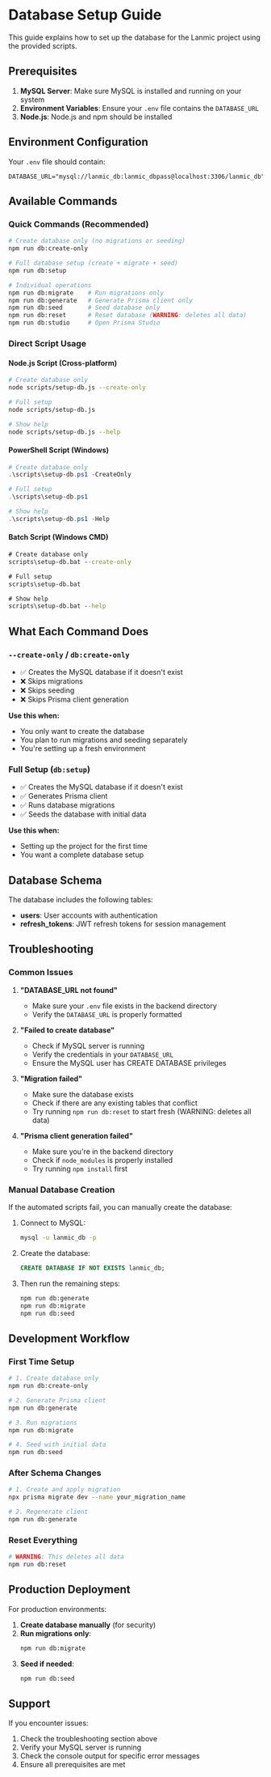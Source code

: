 # Database Setup Guide

This guide explains how to set up the database for the Lanmic project using the provided scripts.

## Prerequisites

1. **MySQL Server**: Make sure MySQL is installed and running on your system
2. **Environment Variables**: Ensure your `.env` file contains the `DATABASE_URL`
3. **Node.js**: Node.js and npm should be installed

## Environment Configuration

Your `.env` file should contain:

```env
DATABASE_URL="mysql://lanmic_db:lanmic_dbpass@localhost:3306/lanmic_db"
```

## Available Commands

### Quick Commands (Recommended)

```bash
# Create database only (no migrations or seeding)
npm run db:create-only

# Full database setup (create + migrate + seed)
npm run db:setup

# Individual operations
npm run db:migrate    # Run migrations only
npm run db:generate   # Generate Prisma client only
npm run db:seed       # Seed database only
npm run db:reset      # Reset database (WARNING: deletes all data)
npm run db:studio     # Open Prisma Studio
```

### Direct Script Usage

#### Node.js Script (Cross-platform)
```bash
# Create database only
node scripts/setup-db.js --create-only

# Full setup
node scripts/setup-db.js

# Show help
node scripts/setup-db.js --help
```

#### PowerShell Script (Windows)
```powershell
# Create database only
.\scripts\setup-db.ps1 -CreateOnly

# Full setup
.\scripts\setup-db.ps1

# Show help
.\scripts\setup-db.ps1 -Help
```

#### Batch Script (Windows CMD)
```cmd
# Create database only
scripts\setup-db.bat --create-only

# Full setup
scripts\setup-db.bat

# Show help
scripts\setup-db.bat --help
```

## What Each Command Does

### `--create-only` / `db:create-only`
- ✅ Creates the MySQL database if it doesn't exist
- ❌ Skips migrations
- ❌ Skips seeding
- ❌ Skips Prisma client generation

**Use this when:**
- You only want to create the database
- You plan to run migrations and seeding separately
- You're setting up a fresh environment

### Full Setup (`db:setup`)
- ✅ Creates the MySQL database if it doesn't exist
- ✅ Generates Prisma client
- ✅ Runs database migrations
- ✅ Seeds the database with initial data

**Use this when:**
- Setting up the project for the first time
- You want a complete database setup

## Database Schema

The database includes the following tables:

- **users**: User accounts with authentication
- **refresh_tokens**: JWT refresh tokens for session management

## Troubleshooting

### Common Issues

1. **"DATABASE_URL not found"**
   - Make sure your `.env` file exists in the backend directory
   - Verify the `DATABASE_URL` is properly formatted

2. **"Failed to create database"**
   - Check if MySQL server is running
   - Verify the credentials in your `DATABASE_URL`
   - Ensure the MySQL user has CREATE DATABASE privileges

3. **"Migration failed"**
   - Make sure the database exists
   - Check if there are any existing tables that conflict
   - Try running `npm run db:reset` to start fresh (WARNING: deletes all data)

4. **"Prisma client generation failed"**
   - Make sure you're in the backend directory
   - Check if `node_modules` is properly installed
   - Try running `npm install` first

### Manual Database Creation

If the automated scripts fail, you can manually create the database:

1. Connect to MySQL:
   ```bash
   mysql -u lanmic_db -p
   ```

2. Create the database:
   ```sql
   CREATE DATABASE IF NOT EXISTS lanmic_db;
   ```

3. Then run the remaining steps:
   ```bash
   npm run db:generate
   npm run db:migrate
   npm run db:seed
   ```

## Development Workflow

### First Time Setup
```bash
# 1. Create database only
npm run db:create-only

# 2. Generate Prisma client
npm run db:generate

# 3. Run migrations
npm run db:migrate

# 4. Seed with initial data
npm run db:seed
```

### After Schema Changes
```bash
# 1. Create and apply migration
npx prisma migrate dev --name your_migration_name

# 2. Regenerate client
npm run db:generate
```

### Reset Everything
```bash
# WARNING: This deletes all data
npm run db:reset
```

## Production Deployment

For production environments:

1. **Create database manually** (for security)
2. **Run migrations only**:
   ```bash
   npm run db:migrate
   ```
3. **Seed if needed**:
   ```bash
   npm run db:seed
   ```

## Support

If you encounter issues:

1. Check the troubleshooting section above
2. Verify your MySQL server is running
3. Check the console output for specific error messages
4. Ensure all prerequisites are met
